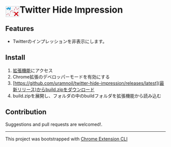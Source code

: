 # <img src="public/icons/icon_128.png" width="45" align="left"> Twitter Hide Impression

## Features

- Twitterのインプレッションを非表示にします。

## Install

1. [拡張機能](edge://extensions/)にアクセス
1.  Chrome拡張のデベロッパーモードを有効にする
1. [https://github.com/uramnoil/twitter-hide-impression/releases/latest](最新リリース)からbuild.zipをダウンロード
1. build.zipを展開し、フォルダの中のbuildフォルダを拡張機能から読み込む

## Contribution

Suggestions and pull requests are welcomed!.

---

This project was bootstrapped with [Chrome Extension CLI](https://github.com/dutiyesh/chrome-extension-cli)

